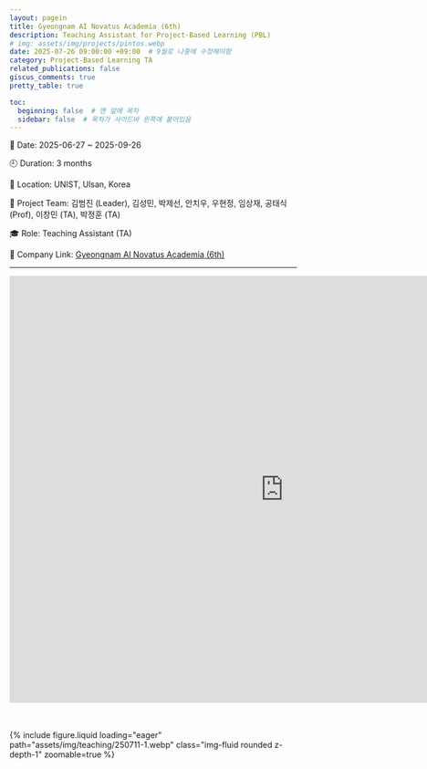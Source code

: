 ```yaml
---
layout: pagein
title: Gyeongnam AI Novatus Academia (6th)
description: Teaching Assistant for Project-Based Learning (PBL)
# img: assets/img/projects/pintos.webp
date: 2025-07-26 09:00:00 +09:00  # 9월로 나중에 수정해야함
category: Project-Based Learning TA
related_publications: false
giscus_comments: true
pretty_table: true

toc:
  beginning: false  # 맨 앞에 목차
  sidebar: false  # 목차가 사이드바 왼쪽에 붙어있음
---
```



📅 Date: 2025-06-27 ~ 2025-09-26

🕘 Duration: 3 months

📍 Location: UNIST, Ulsan, Korea

👬 Project Team: 김범진 (Leader), 김성민, 박제선, 안치우, 우현정, 임상재, 공태식 (Prof), 이창민 (TA), 박정훈 (TA)

🎓 Role: Teaching Assistant (TA)  

🔗 Company Link: [Gyeongnam AI Novatus Academia (6th)](https://www.gntp.or.kr/board/detail/notice/19368)


---

<iframe src="https://docs.google.com/presentation/d/e/2PACX-1vQRH7y0pSTC5oaPBmreJhfJZ5m0tDGFvQhuqjzc8XLwJnliOi-FhGz3ITSHDRGl4w/pubembed?start=false&loop=false&delayms=3000" frameborder="0" width="960" height="749" allowfullscreen="true" mozallowfullscreen="true" webkitallowfullscreen="true"></iframe>

<br>
<br>
<br>

{% include figure.liquid loading="eager" path="assets/img/teaching/250711-1.webp" class="img-fluid rounded z-depth-1" zoomable=true %} 
